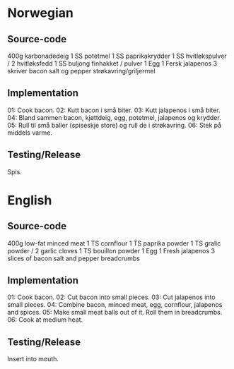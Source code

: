 Norwegian
========= 

Source-code
-----------
400g karbonadedeig
1 SS potetmel
1 SS paprikakrydder
1 SS hvitløkspulver / 2 hvitløksfedd
1 SS buljong finhakket / pulver
1 Egg
1 Fersk jalapenos
3 skriver bacon 
salt og pepper
strøkavring/griljermel

Implementation
--------------
01: Cook bacon.
02: Kutt bacon i små biter.
03: Kutt jalapenos i små biter.
04: Bland sammen bacon, kjøttdeig, egg, potetmel, jalapenos og krydder.
05: Rull til små baller (spiseskje store) og rull de i strøkavring.
06: Stek på middels varme.

Testing/Release
---------------
Spis.

English
======= 

Source-code
-----------
400g low-fat minced meat
1 TS cornflour
1 TS paprika powder 
1 TS gralic powder / 2 garlic cloves
1 TS bouillon powder
1 Egg
1 Fresh jalapenos
3 slices of bacon 
salt and pepper
breadcrumbs

Implementation
--------------
01: Cook bacon.
02: Cut bacon into small pieces.
03: Cut jalapenos into small pieces.
04: Combine bacon, minced meat, egg, cornflour, jalapenos and spices.
05: Make small meat balls out of it. Roll them in breadcrumbs.
06: Cook at medium heat.

Testing/Release
---------------
Insert into mouth.
